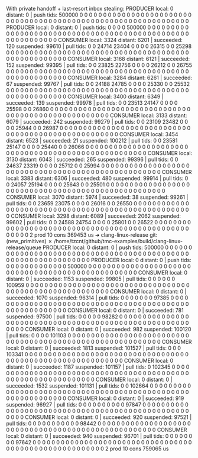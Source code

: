 With private handoff + last-resort inbox stealing:
PRODUCER local: 0 distant: 0  |  push tids: 500000 0 0 0 0 0 0 0 0 0 0 0 0 0 0 0 0 0 0 0 0 0 0 0 0 0 0 0 0 0 0 0 0 0 0 0 0 0 0 0 0 0 0 0 0 0 0 0 0 0 0 0 0 0 0 0 0 0 0 0 0 0 0 0 
PRODUCER local: 0 distant: 0  |  push tids: 0 0 0 0 500000 0 0 0 0 0 0 0 0 0 0 0 0 0 0 0 0 0 0 0 0 0 0 0 0 0 0 0 0 0 0 0 0 0 0 0 0 0 0 0 0 0 0 0 0 0 0 0 0 0 0 0 0 0 0 0 0 0 0 0 
CONSUMER local: 3324 distant: 6201  |  succeeded: 120 suspended: 99610  |  pull tids: 0 0 24714 23404 0 0 0 0 26315 0 0 25298 0 0 0 0 0 0 0 0 0 0 0 0 0 0 0 0 0 0 0 0 0 0 0 0 0 0 0 0 0 0 0 0 0 0 0 0 0 0 0 0 0 0 0 0 0 0 0 0 0 0 0 0 
CONSUMER local: 3168 distant: 6121  |  succeeded: 152 suspended: 99395  |  pull tids: 0 0 23825 22756 0 0 0 0 26212 0 0 26755 0 0 0 0 0 0 0 0 0 0 0 0 0 0 0 0 0 0 0 0 0 0 0 0 0 0 0 0 0 0 0 0 0 0 0 0 0 0 0 0 0 0 0 0 0 0 0 0 0 0 0 0 
CONSUMER local: 3284 distant: 6261  |  succeeded: 67 suspended: 99767  |  pull tids: 0 0 24188 24785 0 0 0 0 25330 0 0 25532 0 0 0 0 0 0 0 0 0 0 0 0 0 0 0 0 0 0 0 0 0 0 0 0 0 0 0 0 0 0 0 0 0 0 0 0 0 0 0 0 0 0 0 0 0 0 0 0 0 0 0 0 
CONSUMER local: 3400 distant: 6349  |  succeeded: 139 suspended: 99978  |  pull tids: 0 0 23513 24147 0 0 0 0 25598 0 0 26860 0 0 0 0 0 0 0 0 0 0 0 0 0 0 0 0 0 0 0 0 0 0 0 0 0 0 0 0 0 0 0 0 0 0 0 0 0 0 0 0 0 0 0 0 0 0 0 0 0 0 0 0 
CONSUMER local: 3133 distant: 6079  |  succeeded: 242 suspended: 99279  |  pull tids: 0 0 23109 23482 0 0 0 0 25944 0 0 26987 0 0 0 0 0 0 0 0 0 0 0 0 0 0 0 0 0 0 0 0 0 0 0 0 0 0 0 0 0 0 0 0 0 0 0 0 0 0 0 0 0 0 0 0 0 0 0 0 0 0 0 0 
CONSUMER local: 3454 distant: 6523  |  succeeded: 21 suspended: 100212  |  pull tids: 0 0 23581 25147 0 0 0 0 25440 0 0 26066 0 0 0 0 0 0 0 0 0 0 0 0 0 0 0 0 0 0 0 0 0 0 0 0 0 0 0 0 0 0 0 0 0 0 0 0 0 0 0 0 0 0 0 0 0 0 0 0 0 0 0 0 
CONSUMER local: 3130 distant: 6043  |  succeeded: 265 suspended: 99396  |  pull tids: 0 0 24637 23319 0 0 0 0 25712 0 0 25994 0 0 0 0 0 0 0 0 0 0 0 0 0 0 0 0 0 0 0 0 0 0 0 0 0 0 0 0 0 0 0 0 0 0 0 0 0 0 0 0 0 0 0 0 0 0 0 0 0 0 0 0 
CONSUMER local: 3383 distant: 6306  |  succeeded: 480 suspended: 99914  |  pull tids: 0 0 24057 25194 0 0 0 0 25643 0 0 25501 0 0 0 0 0 0 0 0 0 0 0 0 0 0 0 0 0 0 0 0 0 0 0 0 0 0 0 0 0 0 0 0 0 0 0 0 0 0 0 0 0 0 0 0 0 0 0 0 0 0 0 0 
CONSUMER local: 3070 distant: 5974  |  succeeded: 38 suspended: 99261  |  pull tids: 0 0 23659 23075 0 0 0 0 26016 0 0 26550 0 0 0 0 0 0 0 0 0 0 0 0 0 0 0 0 0 0 0 0 0 0 0 0 0 0 0 0 0 0 0 0 0 0 0 0 0 0 0 0 0 0 0 0 0 0 0 0 0 0 0 0 
CONSUMER local: 3298 distant: 6089  |  succeeded: 2062 suspended: 99602  |  pull tids: 0 0 24588 24754 0 0 0 0 25801 0 0 26522 0 0 0 0 0 0 0 0 0 0 0 0 0 0 0 0 0 0 0 0 0 0 0 0 0 0 0 0 0 0 0 0 0 0 0 0 0 0 0 0 0 0 0 0 0 0 0 0 0 0 0 0 
2 prod  10 cons  369453 us
➜  clang-linux-release git:(new_primitives) ✗ /home/tzcnt/github/tmc-examples/build/clang-linux-release/queue
PRODUCER local: 0 distant: 0  |  push tids: 500000 0 0 0 0 0 0 0 0 0 0 0 0 0 0 0 0 0 0 0 0 0 0 0 0 0 0 0 0 0 0 0 0 0 0 0 0 0 0 0 0 0 0 0 0 0 0 0 0 0 0 0 0 0 0 0 0 0 0 0 0 0 0 0 
PRODUCER local: 0 distant: 0  |  push tids: 0 0 0 0 0 0 0 0 0 0 0 0 0 500000 0 0 0 0 0 0 0 0 0 0 0 0 0 0 0 0 0 0 0 0 0 0 0 0 0 0 0 0 0 0 0 0 0 0 0 0 0 0 0 0 0 0 0 0 0 0 0 0 0 0 
CONSUMER local: 0 distant: 0  |  succeeded: 1153 suspended: 99805  |  pull tids: 0 0 0 0 0 0 100959 0 0 0 0 0 0 0 0 0 0 0 0 0 0 0 0 0 0 0 0 0 0 0 0 0 0 0 0 0 0 0 0 0 0 0 0 0 0 0 0 0 0 0 0 0 0 0 0 0 0 0 0 0 0 0 0 0 
CONSUMER local: 0 distant: 0  |  succeeded: 1070 suspended: 96314  |  pull tids: 0 0 0 0 0 0 0 97385 0 0 0 0 0 0 0 0 0 0 0 0 0 0 0 0 0 0 0 0 0 0 0 0 0 0 0 0 0 0 0 0 0 0 0 0 0 0 0 0 0 0 0 0 0 0 0 0 0 0 0 0 0 0 0 0 
CONSUMER local: 0 distant: 0  |  succeeded: 781 suspended: 97500  |  pull tids: 0 0 0 0 0 98282 0 0 0 0 0 0 0 0 0 0 0 0 0 0 0 0 0 0 0 0 0 0 0 0 0 0 0 0 0 0 0 0 0 0 0 0 0 0 0 0 0 0 0 0 0 0 0 0 0 0 0 0 0 0 0 0 0 0 
CONSUMER local: 0 distant: 0  |  succeeded: 982 suspended: 100120  |  pull tids: 0 0 0 0 101103 0 0 0 0 0 0 0 0 0 0 0 0 0 0 0 0 0 0 0 0 0 0 0 0 0 0 0 0 0 0 0 0 0 0 0 0 0 0 0 0 0 0 0 0 0 0 0 0 0 0 0 0 0 0 0 0 0 0 0 
CONSUMER local: 0 distant: 0  |  succeeded: 1813 suspended: 101527  |  pull tids: 0 0 0 103341 0 0 0 0 0 0 0 0 0 0 0 0 0 0 0 0 0 0 0 0 0 0 0 0 0 0 0 0 0 0 0 0 0 0 0 0 0 0 0 0 0 0 0 0 0 0 0 0 0 0 0 0 0 0 0 0 0 0 0 0 
CONSUMER local: 0 distant: 0  |  succeeded: 1187 suspended: 101157  |  pull tids: 0 102345 0 0 0 0 0 0 0 0 0 0 0 0 0 0 0 0 0 0 0 0 0 0 0 0 0 0 0 0 0 0 0 0 0 0 0 0 0 0 0 0 0 0 0 0 0 0 0 0 0 0 0 0 0 0 0 0 0 0 0 0 0 0 
CONSUMER local: 0 distant: 0  |  succeeded: 1532 suspended: 101131  |  pull tids: 0 0 102664 0 0 0 0 0 0 0 0 0 0 0 0 0 0 0 0 0 0 0 0 0 0 0 0 0 0 0 0 0 0 0 0 0 0 0 0 0 0 0 0 0 0 0 0 0 0 0 0 0 0 0 0 0 0 0 0 0 0 0 0 0 
CONSUMER local: 0 distant: 0  |  succeeded: 919 suspended: 96927  |  pull tids: 0 0 0 0 0 0 0 0 0 0 97847 0 0 0 0 0 0 0 0 0 0 0 0 0 0 0 0 0 0 0 0 0 0 0 0 0 0 0 0 0 0 0 0 0 0 0 0 0 0 0 0 0 0 0 0 0 0 0 0 0 0 0 0 0 
CONSUMER local: 0 distant: 0  |  succeeded: 920 suspended: 97521  |  pull tids: 0 0 0 0 0 0 0 0 0 0 0 98442 0 0 0 0 0 0 0 0 0 0 0 0 0 0 0 0 0 0 0 0 0 0 0 0 0 0 0 0 0 0 0 0 0 0 0 0 0 0 0 0 0 0 0 0 0 0 0 0 0 0 0 0 
CONSUMER local: 0 distant: 0  |  succeeded: 940 suspended: 96701  |  pull tids: 0 0 0 0 0 0 0 0 97642 0 0 0 0 0 0 0 0 0 0 0 0 0 0 0 0 0 0 0 0 0 0 0 0 0 0 0 0 0 0 0 0 0 0 0 0 0 0 0 0 0 0 0 0 0 0 0 0 0 0 0 0 0 0 0 
2 prod  10 cons  759065 us